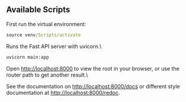 ## Available Scripts

First run the virtual environment:

```cmd
source venv/Scripts/activate
```

Runs the Fast API server with uvicorn.\

```cmd
uvicorn main:app
```

Open [http://localhost:8000](http://localhost:8000) to view the root in your browser, or use the router path to get another result.\

See the documentation on [http://localhost:8000/docs](http://localhost:8000/docs) or different style documentation at [http://localhost:8000/redoc](http://localhost:8000/redoc).
